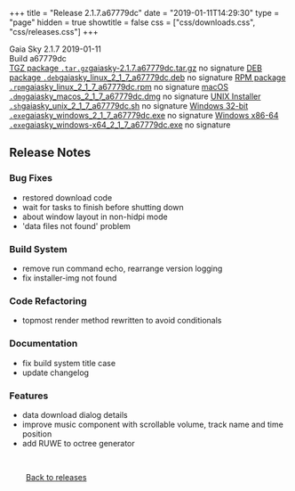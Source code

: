 +++
title = "Release 2.1.7.a67779dc"
date = "2019-01-11T14:29:30"
type = "page"
hidden = true
showtitle = false
css = ["css/downloads.css", "css/releases.css"]
+++

<div class="download-container">
<div id="download-title">
<i class="i mdi:tag"></i>
Gaia Sky <span class="downloads-version">2.1.7</span> 
<time class="downloads-releasedate" datetime="2019-01-11T14:29:30" title="Published: 2019-01-11T14:29:30"><i class="i mdi:calendar"></i> 2019-01-11</time>
<div class="downloads-build">Build a67779dc</div></div>
<div class="download-section">
<a href="https://gaia.ari.uni-heidelberg.de/gaiasky/releases/2.1.7.a67779dc/gaiasky-2.1.7.a67779dc.tar.gz" class="download-button"><i class="i mdi:zip-box"></i> TGZ package <code>.tar.gz</code><span class="download-sub">gaiasky-2.1.7.a67779dc.tar.gz</span></a>
<span class="signature">no signature</span>
<a href="https://gaia.ari.uni-heidelberg.de/gaiasky/releases/2.1.7.a67779dc/gaiasky_linux_2_1_7_a67779dc.deb" class="download-button"><i class="i mdi:debian"></i> DEB package <code>.deb</code><span class="download-sub">gaiasky_linux_2_1_7_a67779dc.deb</span></a>
<span class="signature">no signature</span>
<a href="https://gaia.ari.uni-heidelberg.de/gaiasky/releases/2.1.7.a67779dc/gaiasky_linux_2_1_7_a67779dc.rpm" class="download-button"><i class="i mdi:fedora"></i> RPM package <code>.rpm</code><span class="download-sub">gaiasky_linux_2_1_7_a67779dc.rpm</span></a>
<span class="signature">no signature</span>
<a href="https://gaia.ari.uni-heidelberg.de/gaiasky/releases/2.1.7.a67779dc/gaiasky_macos_2_1_7_a67779dc.dmg" class="download-button"><i class="i fa6-brands:apple"></i> macOS <code>.dmg</code><span class="download-sub">gaiasky_macos_2_1_7_a67779dc.dmg</span></a>
<span class="signature">no signature</span>
<a href="https://gaia.ari.uni-heidelberg.de/gaiasky/releases/2.1.7.a67779dc/gaiasky_unix_2_1_7_a67779dc.sh" class="download-button"><i class="i token:unix"></i> UNIX Installer <code>.sh</code><span class="download-sub">gaiasky_unix_2_1_7_a67779dc.sh</span></a>
<span class="signature">no signature</span>
<a href="https://gaia.ari.uni-heidelberg.de/gaiasky/releases/2.1.7.a67779dc/gaiasky_windows_2_1_7_a67779dc.exe" class="download-button"><i class="i fa6-brands:windows"></i> Windows 32-bit <code>.exe</code><span class="download-sub">gaiasky_windows_2_1_7_a67779dc.exe</span></a>
<span class="signature">no signature</span>
<a href="https://gaia.ari.uni-heidelberg.de/gaiasky/releases/2.1.7.a67779dc/gaiasky_windows-x64_2_1_7_a67779dc.exe" class="download-button"><i class="i fa6-brands:windows"></i> Windows x86-64 <code>.exe</code><span class="download-sub">gaiasky_windows-x64_2_1_7_a67779dc.exe</span></a>
<span class="signature">no signature</span>
</div>
</div>

<section class="release-notes">

# Release Notes

### Bug Fixes

* restored download code
* wait for tasks to finish before shutting down
* about window layout in non-hidpi mode
* 'data files not found' problem

### Build System

* remove run command echo, rearrange version logging
* fix installer-img not found

### Code Refactoring

* topmost render method rewritten to avoid conditionals

### Documentation

* fix build system title case
* update changelog

### Features

* data download dialog details
* improve music component with scrollable volume, track name and time position
* add RUWE to octree generator
</section>


<p class="center-text" style="padding: 30px;"><a href="/downloads/releases"><i class="i mdi:arrow-left-bold-circle"></i> Back to releases</a>
</p>
